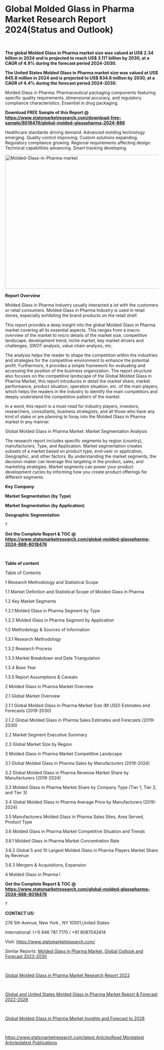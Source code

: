 <h1>Global Molded Glass in Pharma Market Research Report 2024(Status and Outlook)</h1><br/><p><strong>The global Molded Glass in Pharma market size was valued at US$ 2.34 billion in 2024 and is projected to reach US$ 3.11? billion by 2030, at a <strong>CAGR</strong> of 4.9% during the forecast period 2024-2030.</strong></p>
 
 
 
 <p><strong>The United States Molded Glass in Pharma market size was valued at US$ 645.8 million in 2024 and is projected to US$ 834.6 million by 2030, at a <strong>CAGR</strong> of 4.4% during the forecast period 2024-2030.</strong></p>
 
 
 
 <p>Molded Glass in Pharma: Pharmaceutical packaging components featuring specific quality requirements, dimensional accuracy, and regulatory compliance characteristics. Essential in drug packaging.</p>
 
 
 
 <p><strong>Download FREE Sample of this Report @ <a href="https://www.statsmarketresearch.com/download-free-sample/8018476/global-molded-glasspharma-2024-888">https://www.statsmarketresearch.com/download-free-sample/8018476/global-molded-glasspharma-2024-888</a></strong></p>
 
 
 
 <p>Healthcare standards driving demand. Advanced molding technology emerging. Quality control improving. Custom solutions expanding. Regulatory compliance growing. Regional requirements affecting design. Technical capabilities advancing. Smart tracking developing.</p>
 
 
 
 <p><img alt="Molded-Glass-in-Pharma-market" src="https://www.grandresearchstore.com/assets/report-images/Molded_Glass_in_Pharma_market.png" style="width: 730px; height: 438px;" /></p>
 
 
 
 <p><strong>Report Overview</strong></p>
 
 
 
 <p>Molded Glass in Pharma Industry usually interacted a lot with the customers or retail consumers. Molded Glass in Pharma Industry is used in retail stores, especially exhibiting the brand products on the retail shelf.</p>
 
 
 
 <p>This report provides a deep insight into the global Molded Glass in Pharma market covering all its essential aspects. This ranges from a macro overview of the market to micro details of the market size, competitive landscape, development trend, niche market, key market drivers and challenges, SWOT analysis, value chain analysis, etc.</p>
 
 
 
 <p>The analysis helps the reader to shape the competition within the industries and strategies for the competitive environment to enhance the potential profit. Furthermore, it provides a simple framework for evaluating and accessing the position of the business organization. The report structure also focuses on the competitive landscape of the Global Molded Glass in Pharma Market, this report introduces in detail the market share, market performance, product situation, operation situation, etc. of the main players, which helps the readers in the industry to identify the main competitors and deeply understand the competition pattern of the market.</p>
 
 
 
 <p>In a word, this report is a must-read for industry players, investors, researchers, consultants, business strategists, and all those who have any kind of stake or are planning to foray into the Molded Glass in Pharma market in any manner.</p>
 
 
 
 <p>Global Molded Glass in Pharma Market: Market Segmentation Analysis</p>
 
 
 
 <p>The research report includes specific segments by region (country), manufacturers, Type, and Application. Market segmentation creates subsets of a market based on product type, end-user or application, Geographic, and other factors. By understanding the market segments, the decision-maker can leverage this targeting in the product, sales, and marketing strategies. Market segments can power your product development cycles by informing how you create product offerings for different segments.</p>
 
 
 
 <p><strong>Key Company</strong></p>
 
 
 
 <p><strong>Market Segmentation (by Type)</strong></p>
 
 
 
 <p><strong>Market Segmentation (<strong>by Application</strong>)</strong></p>
 
 
 
 <p><strong>Geographic Segmentation</strong></p>
 
 
 
 <p>? </p>
 
 
 
 <div><b>Get the Complete Report & TOC @ <a href="https://www.statsmarketresearch.com/global-molded-glasspharma-2024-888-8018476">https://www.statsmarketresearch.com/global-molded-glasspharma-2024-888-8018476</a></b></div>
 
 
 
 <p><br />
 
 <b>Table of content</b></p>
 
 
 
 <p>Table of Contents<br />
 
 1 Research Methodology and Statistical Scope<br />
 
 1.1 Market Definition and Statistical Scope of Molded Glass in Pharma<br />
 
 1.2 Key Market Segments<br />
 
 1.2.1 Molded Glass in Pharma Segment by Type<br />
 
 1.2.2 Molded Glass in Pharma Segment by Application<br />
 
 1.3 Methodology & Sources of Information<br />
 
 1.3.1 Research Methodology<br />
 
 1.3.2 Research Process<br />
 
 1.3.3 Market Breakdown and Data Triangulation<br />
 
 1.3.4 Base Year<br />
 
 1.3.5 Report Assumptions & Caveats<br />
 
 2 Molded Glass in Pharma Market Overview<br />
 
 2.1 Global Market Overview<br />
 
 2.1.1 Global Molded Glass in Pharma Market Size (M USD) Estimates and Forecasts (2019-2030)<br />
 
 2.1.2 Global Molded Glass in Pharma Sales Estimates and Forecasts (2019-2030)<br />
 
 2.2 Market Segment Executive Summary<br />
 
 2.3 Global Market Size by Region<br />
 
 3 Molded Glass in Pharma Market Competitive Landscape<br />
 
 3.1 Global Molded Glass in Pharma Sales by Manufacturers (2019-2024)<br />
 
 3.2 Global Molded Glass in Pharma Revenue Market Share by Manufacturers (2019-2024)<br />
 
 3.3 Molded Glass in Pharma Market Share by Company Type (Tier 1, Tier 2, and Tier 3)<br />
 
 3.4 Global Molded Glass in Pharma Average Price by Manufacturers (2019-2024)<br />
 
 3.5 Manufacturers Molded Glass in Pharma Sales Sites, Area Served, Product Type<br />
 
 3.6 Molded Glass in Pharma Market Competitive Situation and Trends<br />
 
 3.6.1 Molded Glass in Pharma Market Concentration Rate<br />
 
 3.6.2 Global 5 and 10 Largest Molded Glass in Pharma Players Market Share by Revenue<br />
 
 3.6.3 Mergers & Acquisitions, Expansion<br />
 
 4 Molded Glass in Pharma I</p>
 
 
 
 <div><b>Get the Complete Report & TOC @ <a href="https://www.statsmarketresearch.com/global-molded-glasspharma-2024-888-8018476">https://www.statsmarketresearch.com/global-molded-glasspharma-2024-888-8018476</a></b></div>
 
 
 
 <p>? </p>
 
 
 
 <p><b>CONTACT US:</b><br />
 
 276 5th Avenue, New York , NY 10001,United States<br />
 
 International: (+1) 646 781 7170 / +91 8087042414<br />
 
 Visit: <a href="https://www.statsmarketresearch.com/">https://www.statsmarketresearch.com/</a><br />
 
 Similar Reports: <a href="https://www.statsmarketresearch.com/global-molded-glasspharma-2024-888-8018476">Molded Glass in Pharma Market, Global Outlook and Forecast 2023-2030</a><br />
 
 <br />
 
 <a href="https://www.statsmarketresearch.com/global-molded-glasspharma-2024-888-8018476">Global Molded Glass in Pharma Market Research Report 2022</a><br />
 
 <br />
 
 <a href="https://www.statsmarketresearch.com/global-molded-glasspharma-2024-888-8018476">Global and United States Molded Glass in Pharma Market Report & Forecast 2022-2028</a><br />
 
 <br />
 
 <a href="https://www.statsmarketresearch.com/global-molded-glasspharma-2024-888-8018476">Global Molded Glass in Pharma Market Insights and Forecast to 2028</a><br />
 
 <br />
 
 <a href="https://gyeongbokgung.com">https://www.statsmarketresearch.com/</a><a href="https://hallyeomaritime.com">latest Articles</a><a href="https://jingwansa.com">Read More</a><a href="https://nguoiviet.jp/">latest Articles</a><a href="https://www.intelmarketresearch.com/">latest Publications</a></p>